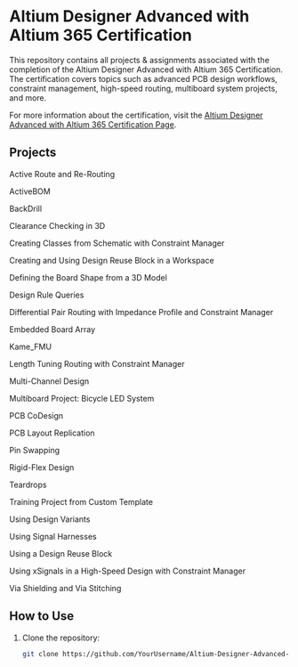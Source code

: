 # Altium Designer Advanced with Altium 365 Certification

This repository contains all projects & assignments associated with the completion of the Altium Designer Advanced with Altium 365 Certification. The certification covers topics such as advanced PCB design workflows, constraint management, high-speed routing, multiboard system projects, and more.

For more information about the certification, visit the [Altium Designer Advanced with Altium 365 Certification Page](https://www.altium.com/training/altium-designer-with-altium-365-private-instruction).

## Projects
Active Route and Re-Routing

ActiveBOM

BackDrill

Clearance Checking in 3D

Creating Classes from Schematic with Constraint Manager

Creating and Using Design Reuse Block in a Workspace

Defining the Board Shape from a 3D Model

Design Rule Queries

Differential Pair Routing with Impedance Profile and Constraint Manager

Embedded Board Array

Kame_FMU

Length Tuning Routing with Constraint Manager

Multi-Channel Design

Multiboard Project: Bicycle LED System

PCB CoDesign

PCB Layout Replication

Pin Swapping

Rigid-Flex Design

Teardrops

Training Project from Custom Template

Using Design Variants

Using Signal Harnesses

Using a Design Reuse Block

Using xSignals in a High-Speed Design with Constraint Manager

Via Shielding and Via Stitching

## How to Use
1. Clone the repository:
   ```sh
   git clone https://github.com/YourUsername/Altium-Designer-Advanced-Certification
